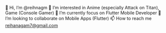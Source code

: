 👋 Hi, I’m @reihnagm
👀 I’m interested in Anime (especially Attack on Titan), Game (Console Gamer) 
🌱 I’m currently focus on Flutter Mobile Developer
💞️ I’m looking to collaborate on Mobile Apps (Flutter)
📫 How to reach me reihanagam7@gmail.com

<!---
reihnagm/reihnagm is a ✨ special ✨ repository because its `README.md` (this file) appears on your GitHub profile.
You can click the Preview link to take a look at your changes.
--->
